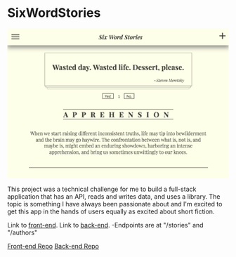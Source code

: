 # SixWordStories

![Home Page](/imgs/home.png)

This project was a technical challenge for me to build a full-stack application that has an API, reads and writes data, and uses a library. The topic is something I have always been passionate about and I'm excited to get this app in the hands of users equally as excited about short fiction.

Link to [front-end](https://sixwordstories.herokuapp.com/).
Link to [back-end](https://sixwordstories-server.herokuapp.com/).
-Endpoints are at "/stories" and "/authors"

[Front-end Repo](https://github.com/TheMoonMoth/sws-frontend)
[Back-end Repo](https://github.com/TheMoonMoth/sws-backend)
